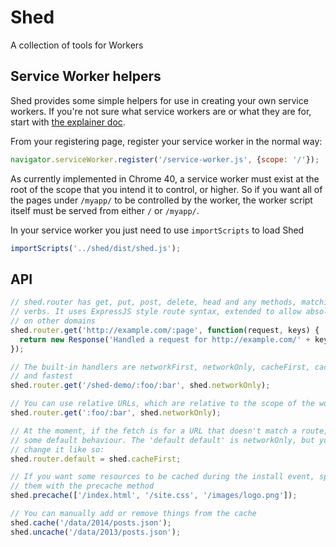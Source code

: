 # Shed

A collection of tools for Workers

## Service Worker helpers

Shed provides some simple helpers for use in creating your own service workers. If you're not sure what service workers are or what they are for, start with [the explainer doc](https://github.com/slightlyoff/ServiceWorker/blob/master/explainer.md).

From your registering page, register your service worker in the normal way:

```javascript
navigator.serviceWorker.register('/service-worker.js', {scope: '/'});
```

As currently implemented in Chrome 40, a service worker must exist at the root of the scope that you intend it to control, or higher. So if you want all of the pages under `/myapp/` to be controlled by the worker, the worker script itself must be served from either `/` or `/myapp/`.

In your service worker you just need to use `importScripts` to load Shed

```javascript
importScripts('../shed/dist/shed.js');
```

## API

```javascript
// shed.router has get, put, post, delete, head and any methods, matching HTTP
// verbs. It uses ExpressJS style route syntax, extended to allow absolute URLs
// on other domains
shed.router.get('http://example.com/:page', function(request, keys) {
  return new Response('Handled a request for http://example.com/' + keys.page);
});

// The built-in handlers are networkFirst, networkOnly, cacheFirst, cacheOnly
// and fastest
shed.router.get('/shed-demo/:foo/:bar', shed.networkOnly);

// You can use relative URLs, which are relative to the scope of the worker
shed.router.get(':foo/:bar', shed.networkOnly);

// At the moment, if the fetch is for a URL that doesn't match a route, you get
// some default behaviour. The 'default default' is networkOnly, but you can
// change it like so:
shed.router.default = shed.cacheFirst;

// If you want some resources to be cached during the install event, specify
// them with the precache method
shed.precache(['/index.html', '/site.css', '/images/logo.png']);

// You can manually add or remove things from the cache
shed.cache('/data/2014/posts.json');
shed.uncache('/data/2013/posts.json');
```